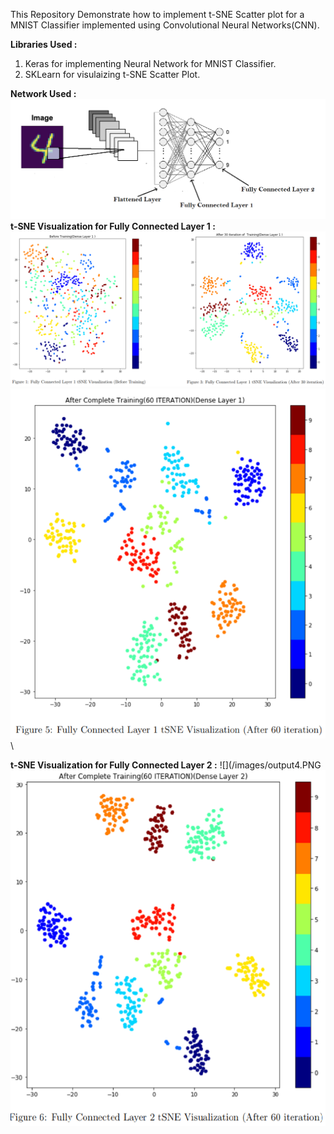 This Repository Demonstrate how to implement t-SNE Scatter plot for a MNIST Classifier implemented using Convolutional Neural Networks(CNN).

**Libraries Used :**
1. Keras for implementing Neural Network for MNIST Classifier.
2. SKLearn for visulaizing t-SNE Scatter Plot.

**Network Used :**
![](/images/output.png)
**t-SNE Visualization for Fully Connected Layer 1 :**
![](/images/output1.PNG)
![](/images/output3.PNG) \


**t-SNE Visualization for Fully Connected Layer 2 :**
![](/images/output4.PNG
![](/images/output5.PNG )
